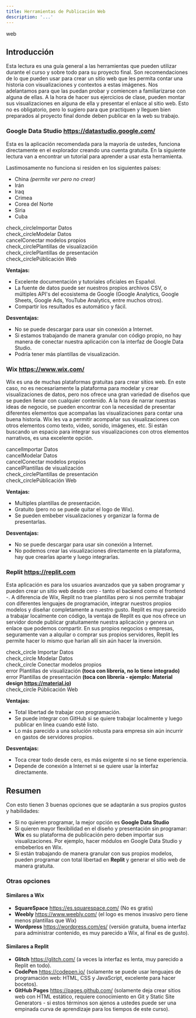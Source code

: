 ```yaml
---
title: Herramientas de Publicación Web
description: '...'
---
```


<span class="material-icons title-icon">web</span>

## Introducción

Esta lectura es una guía general a las herramientas que pueden utilizar durante el curso y sobre todo para su proyecto final. Son recomendaciones de lo que pueden usar para crear un sitio web que les permita contar una historia con visualizaciones y contextos a estas imágenes. Nos adelantamos para que las puedan probar y comiencen a familiarizarse con alguna de ellas. A la hora de hacer sus ejercicios de clase, pueden montar sus visualizaciones en alguna de ella y presentar el enlace al sitio web. Esto no es obligatorio, pero lo sugiero para que practiquen y lleguen bien preparados al proyecto final donde deben publicar en la web su trabajo.

### Google Data Studio https://datastudio.google.com/

Esta es la aplicación recomendada para la mayoría de ustedes, funciona directamente en el explorador creando una cuenta gratuita. En la siguiente lectura van a encontrar un tutorial para aprender a usar esta herramienta.

Lastimosamente no funciona si residen en los siguientes países:

- China _(permite ver pero no crear)_
- Irán
- Iraq
- Crimea
- Corea del Norte
- Siria
- Cuba

<span class="material-icons check si-puede">check_circle</span>Importar Datos  
<span class="material-icons check si-puede">check_circle</span>Modelar Datos  
<span class="material-icons check no-puede">cancel</span>Conectar modelos propios  
<span class="material-icons check si-puede">check_circle</span>Plantillas de visualización  
<span class="material-icons check si-puede">check_circle</span>Plantillas de presentación  
<span class="material-icons check si-puede">check_circle</span>Públicación Web

**Ventajas:**

- Excelente documentación y tutoriales oficiales en Español.
- La fuente de datos puede ser nuestros propios archivos CSV, o múltiples API's del ecosistema de Google (Google Analytics, Google Sheets, Google Ads, YouTube Analytics, entre muchos otros).
- Compartir los resultados es automático y fácil.

**Desventajas:**

- No se puede descargar para usar sin conexión a Internet.
- Si estamos trabajando de manera granular con código propio, no hay manera de conectar nuestra aplicación con la interfaz de Google Data Studio.
- Podría tener más plantillas de visualización.

### Wix https://www.wix.com/

Wix es una de muchas plataformas gratuitas para crear sitios web. En este caso, no es necesariamente la plataforma para modelar y crear visualizaciones de datos, pero nos ofrece una gran variedad de diseños que se pueden llenar con cualquier contenido. A la hora de narrar nuestras ideas de negocio, se pueden encontrar con la necesidad de presentar diferentes elementos que acompañas las visualizaciones para contar una buena historia. Wix les va a permitir acompañar sus visualizaciones con otros elementos como texto, video, sonido, imágenes, etc. Si están buscando un espacio para integrar sus visualizaciones con otros elementos narrativos, es una excelente opción.

<span class="material-icons check no-puede">cancel</span>Importar Datos  
<span class="material-icons check no-puede">cancel</span>Modelar Datos  
<span class="material-icons check no-puede">cancel</span>Conectar modelos propios  
<span class="material-icons check no-puede">cancel</span>Plantillas de visualización  
<span class="material-icons check si-puede">check_circle</span>Plantillas de presentación  
<span class="material-icons check si-puede">check_circle</span>Públicación Web

**Ventajas:**

- Multiples plantillas de presentación.
- Gratuito (pero no se puede quitar el logo de Wix).
- Se pueden embeber visualizaciones y organizar la forma de presentarlas.

**Desventajas:**

- No se puede descargar para usar sin conexión a Internet.
- No podemos crear las visualizaciones directamente en la plataforma, hay que crearlas aparte y luego integrarlas.

### Replit https://replit.com

Esta aplicación es para los usuarios avanzados que ya saben programar y pueden crear un sitio web desde cero - tanto el backend como el frontend -. A diferencia de Wix, Replit no trae plantillas pero si nos permite trabajar con diferentes lenguajes de programación, integrar nuestros propios modelos y diseñar completamente a nuestro gusto. Replit es muy parecido a trabajar localmente con código, la ventaja de Replit es que nos ofrece un servidor donde publicar gratuitamente nuestra aplicación y genera un enlace que podemos compartir. En sus propios negocios o empresas, seguramente van a alquilar o comprar sus propios servidores, Replit les permite hacer lo mismo que harían allí sin aún hacer la inversión.

<span class="material-icons check si-puede">check_circle</span> Importar Datos  
<span class="material-icons check si-puede">check_circle</span> Modelar Datos  
<span class="material-icons check si-puede">check_circle</span> Conectar modelos propios  
<span class="material-icons check puede">error</span> Plantillas de visualización **(toca con librería, no lo tiene integrado)**  
<span class="material-icons check puede">error</span> Plantillas de presentación **(toca con librería - ejemplo: Material design https://material.io)**  
<span class="material-icons check si-puede">check_circle</span> Públicación Web

**Ventajas:**

- Total libertad de trabajar con programación.
- Se puede integrar con GitHub si se quiere trabajar localmente y luego publicar en línea cuando esté listo.
- Lo más parecido a una solución robusta para empresa sin aún incurrir en gastos de servidores propios.

**Desventajas:**

- Toca crear todo desde cero, es más exigente si no se tiene experiencia.
- Depende de conexión a Internet si se quiere usar la interfaz directamente.

## Resumen

Con esto tienen 3 buenas opciones que se adaptarán a sus propios gustos y habilidades:

- Si no quieren programar, la mejor opción es **Google Data Studio**
- Si quieren mayor flexibilidad en el diseño y presentación sin programar: **Wix** es su plataforma de publicación pero deben importar sus visualizaciones. Por ejemplo, hacer módulos en Google Data Studio y embeberlos en Wix.
- Si están trabajando de manera granular con sus propios modelos, pueden programar con total libertad en **Replit** y generar el sitio web de manera gratuita.

### Otras opciones

#### Similares a Wix

- **SquareSpace** https://es.squarespace.com/ (No es gratis)
- **Weebly** https://www.weebly.com/ (el logo es menos invasivo pero tiene menos plantillas que Wix)
- **Wordpress** https://wordpress.com/es/ (versión gratuita, buena interfaz para administrar contenido, es muy parecido a Wix, al final es de gusto).

#### Similares a Replit

- **Glitch** https://glitch.com/ (a veces la interfaz es lenta, muy parecido a Replit en todo).
- **CodePen** https://codepen.io/ (solamente se puede usar lenguajes de programación web: HTML, CSS y JavaScript, excelente para hacer bocetos).
- **GitHub Pages** https://pages.github.com/ (solamente deja crear sitios web con HTML estático, requiere conocimiento en Git y Static Site Generators - si estos términos son ajenos a ustedes puede ser una empinada curva de aprendizaje para los tiempos de este curso).
